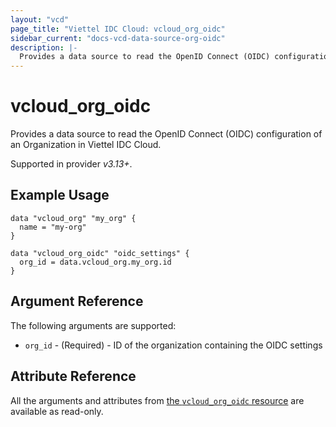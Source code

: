 ```yaml
---
layout: "vcd"
page_title: "Viettel IDC Cloud: vcloud_org_oidc"
sidebar_current: "docs-vcd-data-source-org-oidc"
description: |-
  Provides a data source to read the OpenID Connect (OIDC) configuration of an Organization in Viettel IDC Cloud.
---
```


# vcloud\_org\_oidc

Provides a data source to read the OpenID Connect (OIDC) configuration of an Organization in Viettel IDC Cloud.

Supported in provider *v3.13+*.

## Example Usage

```hcl
data "vcloud_org" "my_org" {
  name = "my-org"
}

data "vcloud_org_oidc" "oidc_settings" {
  org_id = data.vcloud_org.my_org.id
}
```

## Argument Reference

The following arguments are supported:

* `org_id` - (Required) - ID of the organization containing the OIDC settings

## Attribute Reference

All the arguments and attributes from [the `vcloud_org_oidc` resource](/providers/viettelidc-provider/vcloud/latest/docs/resources/org_oidc) are available as read-only.
